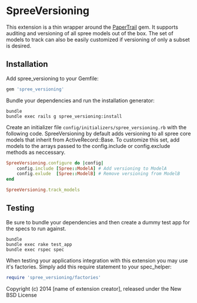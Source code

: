 SpreeVersioning
===============

This extension is a thin wrapper around the [PaperTrail](https://github.com/airblade/paper_trail) gem.  It supports auditing and versioning of all spree models out of the box.  The set of models to track can also be easily customized if versioning of only a subset is desired.

Installation
------------

Add spree_versioning to your Gemfile:

```ruby
gem 'spree_versioning'
```

Bundle your dependencies and run the installation generator:

```shell
bundle
bundle exec rails g spree_versioning:install
```

Create an initializer file `config/initializers/spree_versioning.rb` with the following code.  SpreeVersioning by default adds versioning to all spree core models that inherit from ActiveRecord::Base.  To customize this set, add models to the arrays passed to the config.include or config.exclude methods as neccessary.

```ruby
SpreeVersioning.configure do |config|
	config.include [Spree::ModelA] # Add versioning to ModelA
	config.exlude  [Spree::ModelB] # Remove versioning from ModelB
end

SpreeVersioning.track_models
```

Testing
-------

Be sure to bundle your dependencies and then create a dummy test app for the specs to run against.

```shell
bundle
bundle exec rake test_app
bundle exec rspec spec
```

When testing your applications integration with this extension you may use it's factories.
Simply add this require statement to your spec_helper:

```ruby
require 'spree_versioning/factories'
```

Copyright (c) 2014 [name of extension creator], released under the New BSD License
